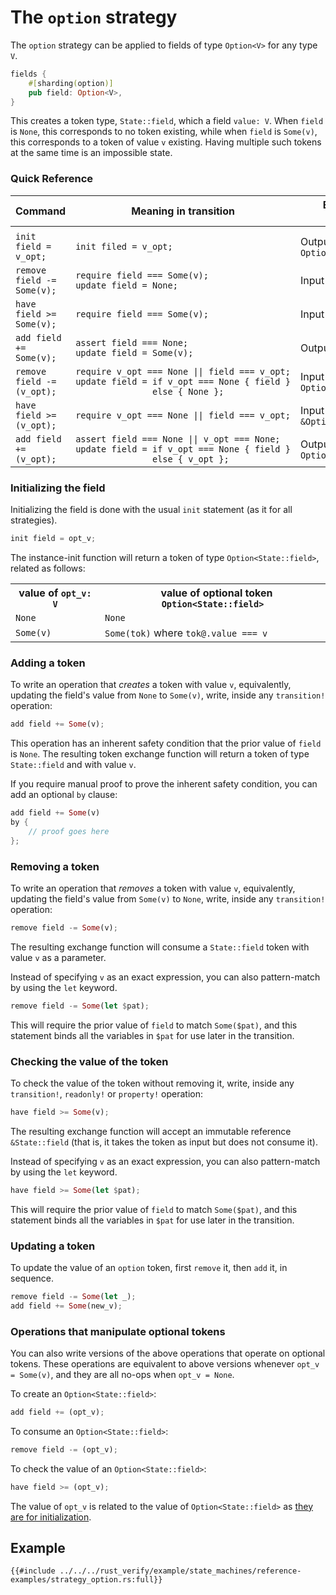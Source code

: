 # The `option` strategy

The `option` strategy can be applied to fields of type `Option<V>` for any type `V`.

```rust
fields {
    #[sharding(option)]
    pub field: Option<V>,
}
```

This creates a token type, `State::field`, which a field `value: V`.
When `field` is `None`, this corresponds to no token existing, while
when `field` is `Some(v)`, this corresponds to a token of value `v` existing.
Having multiple such tokens at the same time is an impossible state.

### Quick Reference

<div class="table-wrapper" style="font-size: 13px"><table>
  <colgroup>
     <col span="1" style="width: 40%;">
     <col span="1" style="width: 45%;">
     <col span="1" style="width: 15%;">
  </colgroup>
  <thead>
    <tr>
      <th>Command</th>
      <th>Meaning in transition</th>
      <th>Exchange Fn Parameter</th>
    </tr>
  </thead>
  <tbody>
    <tr><td></td><td></td><td></td></tr>
    <tr>
      <td><code>init field = v_opt;</code></td>
      <td><code>init filed = v_opt;</code></td>
      <td>Output <code>Option&lt;State::field&gt;</code></td>
    </tr> <tr>
      <td><code>remove field -= Some(v);</code></td>
      <td><code>require field === Some(v);</code><br><code>update field = None;</code></td>
      <td>Input <code>State::field</code></td>
    </tr> <tr>
      <td><code>have field &gt;= Some(v);</code></td>
      <td><code>require field === Some(v);</code></td>
      <td>Input <code>&amp;State::field</code></td>
    </tr> <tr>
      <td><code>add field += Some(v);</code></td>
      <td><code>assert field === None;</code><br><code>update field = Some(v);</code></td>
      <td>Output <code>State::field</code></td>
    </tr> <tr>
      <td><code>remove field -= (v_opt);</code></td>
      <td><code style="white-space: pre">require v_opt === None || field === v_opt;
update field = if v_opt === None { field }
               else { None };</code></td>
      <td>Input <code>Option&lt;State::field&gt;</code></td>
    </tr> <tr>
      <td><code>have field &gt;= (v_opt);</code></td>
      <td><code>require v_opt === None || field === v_opt;</code></td>
      <td>Input <code>&amp;Option&lt;State::field&gt;</code></td>
    </tr> <tr>
      <td><code>add field += (v_opt);</code></td>
      <td><code style="white-space: pre">assert field === None || v_opt === None;
update field = if v_opt === None { field }
               else { v_opt };</code></td>
      <td>Output <code>Option&lt;State::field&gt;</code></td>
    </tr>
  </tbody>
</table></div>

### Initializing the field

Initializing the field is done with the usual `init` statement (as it for all strategies).

```rust
init field = opt_v;
```

The instance-init function will return a token of type `Option<State::field>`,
related as follows:

<table>
  <tr>
    <th>value of <code>opt_v: V</code></th>
    <th>&nbsp;&nbsp;&nbsp;value of optional token <code>Option&lt;State::field></code></th>
  </tr>
  <tr>
    <td><code>None</code></td>
    <td><code>None</code></td>
  </tr>
  <tr>
    <td><code>Some(v)</code></td>
    <td><code>Some(tok)</code> where <code>tok@.value === v</code></td>
  </tr>
</table>

### Adding a token

To write an operation that _creates_ a token with value `v`,
equivalently,
updating the field's value from `None` to `Some(v)`, write, inside any `transition!`
operation:

```rust
add field += Some(v);
```

This operation has an inherent safety condition that the prior value of `field` is `None`.
The resulting token exchange function will return a token of type `State::field`
and with value `v`.

If you require manual proof to prove the inherent safety condition, you can add
an optional `by` clause:

```rust
add field += Some(v)
by {
    // proof goes here
};
```

### Removing a token

To write an operation that _removes_ a token with value `v`,
equivalently,
updating the field's value from `Some(v)` to `None`, write, inside any `transition!`
operation:

```rust
remove field -= Some(v);
```

The resulting exchange function will consume a `State::field` token with value `v`
as a parameter.

Instead of specifying `v` as an exact expression, you can also pattern-match
by using the `let` keyword.

```rust
remove field -= Some(let $pat);
```

This will require the prior value of `field` to match `Some($pat)`,
and this statement binds all the variables in `$pat` for use later in the transition.

### Checking the value of the token

To check the value of the token without removing it,
write, inside any `transition!`, `readonly!` or `property!` operation:

```rust
have field >= Some(v);
```

The resulting exchange function will accept an immutable reference
`&State::field` (that is, it takes the token as input but does not consume it).

Instead of specifying `v` as an exact expression, you can also pattern-match
by using the `let` keyword.

```rust
have field >= Some(let $pat);
```

This will require the prior value of `field` to match `Some($pat)`,
and this statement binds all the variables in `$pat` for use later in the transition.

### Updating a token

To update the value of an `option` token, first `remove` it, then `add` it,
in sequence.

```rust
remove field -= Some(let _);
add field += Some(new_v);
```

### Operations that manipulate optional tokens

You can also write versions of the above operations that operate on optional tokens.
These operations are equivalent to above versions whenever `opt_v = Some(v)`,
and they are all no-ops when `opt_v = None`.

To create an `Option<State::field>`:

```rust
add field += (opt_v);
```

To consume an `Option<State::field>`:

```rust
remove field -= (opt_v);
```

To check the value of an `Option<State::field>`:

```rust
have field >= (opt_v);
```


The value of `opt_v` is related to the value of `Option<State::field>`
as [they are for initialization](#initializing-the-field).

## Example

```rust,ignore
{{#include ../../../rust_verify/example/state_machines/reference-examples/strategy_option.rs:full}}
```
